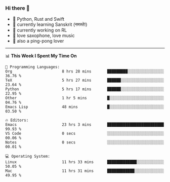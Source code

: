 ### Hi there 👋

- 📙 Python, Rust and Swift
- 🌱 currently learning Sanskrit (नमस्ते!)
- 🔭 currently working on RL
- 🎷 love saxophone, love music
- 🏓 also a ping-pong lover

<!--
**ZiqinGong/ZiqinGong** is a ✨ _special_ ✨ repository because its `README.md` (this file) appears on your GitHub profile.

Here are some ideas to get you started:

- 🔭 I’m currently working on ...
- 🌱 I’m currently learning ...
- 👯 I’m looking to collaborate on ...
- 🤔 I’m looking for help with ...
- 💬 Ask me about ...
- 📫 gongzq0301@sjtu.edu.cn
- 😄 Pronouns: ...
- ⚡ Fun fact: ...
-->

---

<!--START_SECTION:waka-->
📊 **This Week I Spent My Time On** 

```text
💬 Programming Languages: 
Org                      8 hrs 28 mins       █████████░░░░░░░░░░░░░░░░   36.76 % 
TeX                      5 hrs 27 mins       ██████░░░░░░░░░░░░░░░░░░░   23.64 % 
Python                   5 hrs 17 mins       ██████░░░░░░░░░░░░░░░░░░░   22.95 % 
Other                    1 hr 5 mins         █░░░░░░░░░░░░░░░░░░░░░░░░   04.76 % 
Emacs Lisp               48 mins             █░░░░░░░░░░░░░░░░░░░░░░░░   03.50 % 

🔥 Editors: 
Emacs                    23 hrs 3 mins       █████████████████████████   99.93 % 
VS Code                  0 secs              ░░░░░░░░░░░░░░░░░░░░░░░░░   00.06 % 
Notes                    0 secs              ░░░░░░░░░░░░░░░░░░░░░░░░░   00.01 % 

💻 Operating System: 
Linux                    11 hrs 33 mins      █████████████░░░░░░░░░░░░   50.05 % 
Mac                      11 hrs 31 mins      ████████████░░░░░░░░░░░░░   49.95 % 
```


<!--END_SECTION:waka-->
